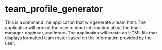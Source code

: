 # team_profile_generator

This is a command line application that will generate a team html. The application will prompt the user to input information about the team manager, engineer, and intern. The application will create an HTML file that displays formatted team roster based on the information provided by the user.